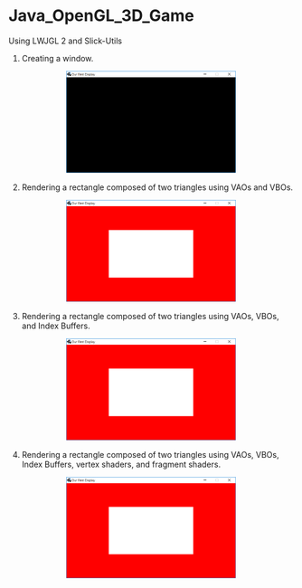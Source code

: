 # Java_OpenGL_3D_Game
Using LWJGL 2 and Slick-Utils

1. Creating a window.
<p align="center">
  <img width="300" src="https://github.com/georgebzhang/Java_OpenGL_3D_Game/blob/master/Readme_img/1.PNG">
</p>

2. Rendering a rectangle composed of two triangles using VAOs and VBOs.
<p align="center">
  <img width="300" src="https://github.com/georgebzhang/Java_OpenGL_3D_Game/blob/master/Readme_img/2.PNG">
</p>

3. Rendering a rectangle composed of two triangles using VAOs, VBOs, and Index Buffers.
<p align="center">
  <img width="300" src="https://github.com/georgebzhang/Java_OpenGL_3D_Game/blob/master/Readme_img/3.PNG">
</p>

4. Rendering a rectangle composed of two triangles using VAOs, VBOs, Index Buffers, vertex shaders, and fragment shaders.
<p align="center">
  <img width="300" src="https://github.com/georgebzhang/Java_OpenGL_3D_Game/blob/master/Readme_img/3.PNG">
</p>
